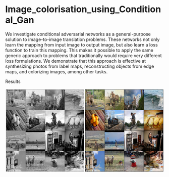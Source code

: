 # Image_colorisation_using_Conditional_Gan

We investigate conditional adversarial networks as a general-purpose solution to image-to-image translation problems. These networks not only learn the mapping from input image to output image, but also learn a loss function to train this mapping. This makes it possible to apply the same generic approach to problems that traditionally would require very different loss formulations. We demonstrate that this approach is effective at synthesizing photos from label maps, reconstructing objects from edge maps, and colorizing images, among other tasks.

Results

![Image](https://github.com/arush414/DA_COURSE_PROJECT/blob/main/main.png)

